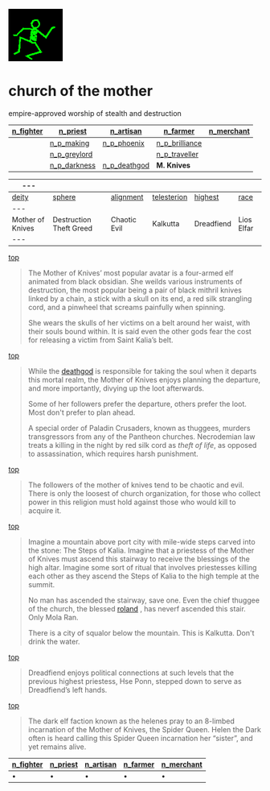 ![dancer](assets/dancer.gif)

# church of the mother

 empire-approved worship of stealth and destruction

|  [n_fighter](n_fighter.md)  |  [n_priest](n_priest.md)          |  [n_artisan](n_artisan.md)        |  [n_farmer](n_farmer.md)              |  [n_merchant](n_merchant.md)  | 
| --------------------------- | --------------------------------- | --------------------------------- | ------------------------------------- | ----------------------------- | 
|                             |  [n_p_making](n_p_making.md)      |  [n_p_phoenix](n_p_phoenix.md)    |  [n_p_brilliance](n_p_brilliance.md)  |                               | 
|                             |  [n_p_greylord](n_p_greylord.md)  |                                   |  [n_p_traveller](n_p_traveller.md)    |                               | 
|                             |  [n_p_darkness](n_p_darkness.md)  |  [n_p_deathgod](n_p_deathgod.md)  | **M. Knives**                         |                               | 

|  ---               |                           |                          |                              |                      |                | 
| ------------------ | ------------------------- | ------------------------ | ---------------------------- | -------------------- | -------------- | 
|  [deity](deity)    |  [sphere](sphere)         |  [alignment](alignment)  |  [telesterion](telesterion)  |  [highest](highest)  |  [race](race)  | 
|  ---               |                           |                          |                              |                      |                | 
|  Mother of Knives  |  Destruction Theft Greed  |  Chaotic Evil            |  Kalkutta                    |  Dreadfiend          |  Lios Elfar    | 
|  ---               |                           |                          |                              |                      |                | 

 [top](#top) 
>
>   The Mother of Knives’ most popular avatar is a four-armed elf animated from black obsidian. She weilds various instruments of destruction, the most popular being a pair of black mithril knives linked by a chain, a stick with a skull on its end, a red silk strangling cord, and a pinwheel that screams painfully when spinning. 
>
>   She wears the skulls of her victims on a belt around her waist, with their souls bound within. It is said even the other gods fear the cost for releasing a victim from Saint Kalia’s belt. 

 [top](#top) 
>
>   While the  [deathgod](deathgod.md)  is responsible for taking the soul when it departs this mortal realm, the Mother of Knives enjoys planning the departure, and more importantly, divying up the loot afterwards. 
>
>   Some of her followers prefer the departure, others prefer the loot. Most don't prefer to plan ahead. 
>
>   A special order of Paladin Crusaders, known as thuggees, murders transgressors from any of the Pantheon churches. Necrodemian law treats a killing in the night by red silk cord as *theft of life*, as opposed to assassination, which requires harsh punishment. 

 [top](#top) 
>
>   The followers of the mother of knives tend to be chaotic and evil. There is only the loosest of church organization, for those who collect power in this religion must hold against those who would kill to acquire it. 

 [top](#top) 
>
>   Imagine a mountain above port city with mile-wide steps carved into the stone: The Steps of Kalia. Imagine that a priestess of the Mother of Knives must ascend this stairway to receive the blessings of the high altar. Imagine some sort of ritual that involves priestesses killing each other as they ascend the Steps of Kalia to the high temple at the summit. 
>
>   No man has ascended the stairway, save one. Even the chief thuggee of the church, the blessed  [roland](roland.md) , has neverf ascended this stair. Only Mola Ran. 
>
>   There is a city of squalor below the mountain. This is Kalkutta. Don't drink the water. 

 [top](#top) 
>
>   Dreadfiend enjoys political connections at such levels that the previous highest priestess, Hse Ponn, stepped down to serve as Dreadfiend’s left hands. 

 [top](#top) 
>
>   The dark elf faction known as the helenes pray to an 8-limbed incarnation of the Mother of Knives, the Spider Queen. Helen the Dark often is heard calling this Spider Queen incarnation her “sister”, and yet remains alive. 

|  [n_fighter](n_fighter.md)  |  [n_priest](n_priest.md)  |  [n_artisan](n_artisan.md)  |  [n_farmer](n_farmer.md)  |  [n_merchant](n_merchant.md)  | 
| --------------------------- | ------------------------- | --------------------------- | ------------------------- | ----------------------------- | 
| •                           | •                         | •                           | •                         | •                             | 

 
